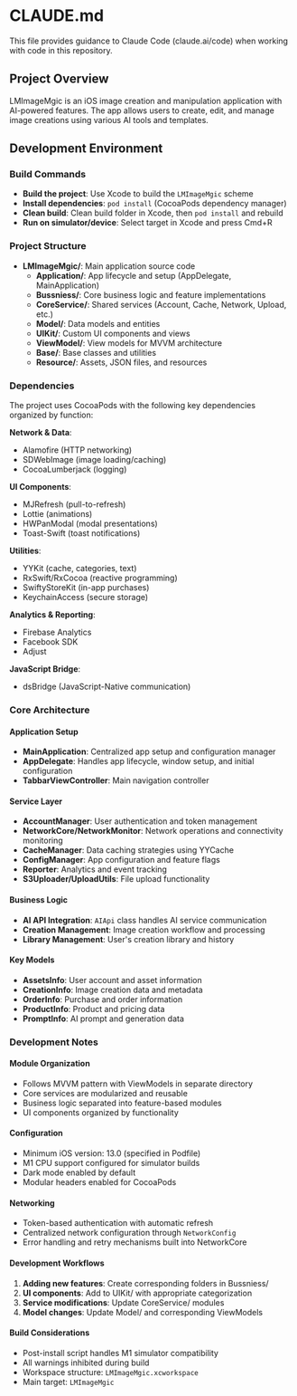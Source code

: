 # CLAUDE.md

This file provides guidance to Claude Code (claude.ai/code) when working with code in this repository.

## Project Overview

LMImageMgic is an iOS image creation and manipulation application with AI-powered features. The app allows users to create, edit, and manage image creations using various AI tools and templates.

## Development Environment

### Build Commands
- **Build the project**: Use Xcode to build the `LMImageMgic` scheme
- **Install dependencies**: `pod install` (CocoaPods dependency manager)
- **Clean build**: Clean build folder in Xcode, then `pod install` and rebuild
- **Run on simulator/device**: Select target in Xcode and press Cmd+R

### Project Structure
- **LMImageMgic/**: Main application source code
  - **Application/**: App lifecycle and setup (AppDelegate, MainApplication)
  - **Bussniess/**: Core business logic and feature implementations
  - **CoreService/**: Shared services (Account, Cache, Network, Upload, etc.)
  - **Model/**: Data models and entities
  - **UIKit/**: Custom UI components and views
  - **ViewModel/**: View models for MVVM architecture
  - **Base/**: Base classes and utilities
  - **Resource/**: Assets, JSON files, and resources

### Dependencies
The project uses CocoaPods with the following key dependencies organized by function:

**Network & Data**:
- Alamofire (HTTP networking)
- SDWebImage (image loading/caching)
- CocoaLumberjack (logging)

**UI Components**:
- MJRefresh (pull-to-refresh)
- Lottie (animations)
- HWPanModal (modal presentations)
- Toast-Swift (toast notifications)

**Utilities**:
- YYKit (cache, categories, text)
- RxSwift/RxCocoa (reactive programming)
- SwiftyStoreKit (in-app purchases)
- KeychainAccess (secure storage)

**Analytics & Reporting**:
- Firebase Analytics
- Facebook SDK
- Adjust

**JavaScript Bridge**:
- dsBridge (JavaScript-Native communication)

### Core Architecture

#### Application Setup
- **MainApplication**: Centralized app setup and configuration manager
- **AppDelegate**: Handles app lifecycle, window setup, and initial configuration
- **TabbarViewController**: Main navigation controller

#### Service Layer
- **AccountManager**: User authentication and token management
- **NetworkCore/NetworkMonitor**: Network operations and connectivity monitoring
- **CacheManager**: Data caching strategies using YYCache
- **ConfigManager**: App configuration and feature flags
- **Reporter**: Analytics and event tracking
- **S3Uploader/UploadUtils**: File upload functionality

#### Business Logic
- **AI API Integration**: `AIApi` class handles AI service communication
- **Creation Management**: Image creation workflow and processing
- **Library Management**: User's creation library and history

#### Key Models
- **AssetsInfo**: User account and asset information
- **CreationInfo**: Image creation data and metadata
- **OrderInfo**: Purchase and order information
- **ProductInfo**: Product and pricing data
- **PromptInfo**: AI prompt and generation data

### Development Notes

#### Module Organization
- Follows MVVM pattern with ViewModels in separate directory
- Core services are modularized and reusable
- Business logic separated into feature-based modules
- UI components organized by functionality

#### Configuration
- Minimum iOS version: 13.0 (specified in Podfile)
- M1 CPU support configured for simulator builds
- Dark mode enabled by default
- Modular headers enabled for CocoaPods

#### Networking
- Token-based authentication with automatic refresh
- Centralized network configuration through `NetworkConfig`
- Error handling and retry mechanisms built into NetworkCore

#### Development Workflows
1. **Adding new features**: Create corresponding folders in Bussniess/
2. **UI components**: Add to UIKit/ with appropriate categorization
3. **Service modifications**: Update CoreService/ modules
4. **Model changes**: Update Model/ and corresponding ViewModels

#### Build Considerations
- Post-install script handles M1 simulator compatibility
- All warnings inhibited during build
- Workspace structure: `LMImageMgic.xcworkspace`
- Main target: `LMImageMgic`
